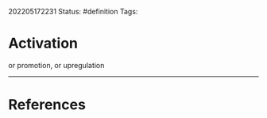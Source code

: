 202205172231
Status: #definition
Tags:

# Activation

or promotion, or upregulation


---
# References